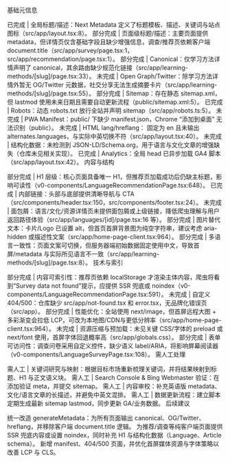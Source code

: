 基础元信息

已完成 | 全局标题/描述：Next Metadata 定义了标题模板、描述、关键词与站点图标（src/app/layout.tsx:8）。
部分完成 | 页面级标题/描述：主要页面提供 metadata，但详情页仅含基础字段且缺少增强信息，调查/推荐页依赖客户端 document.title（src/app/survey/page.tsx:1，src/app/recommendation/page.tsx:1）。
部分完成 | Canonical：仅学习方法详情声明了 canonical，其余路由缺少规范化链接（src/app/learning-methods/[slug]/page.tsx:33）。
未完成 | Open Graph/Twitter：除学习方法详情外暂无 OG/Twitter 元数据，社交分享无法生成摘要卡片（src/app/learning-methods/[slug]/page.tsx:55）。
部分完成 | Sitemap：存在静态 sitemap.xml，但 lastmod 使用未来日期且需要自动更新流程（public/sitemap.xml:5）。
已完成 | Robots：动态 robots.txt 放行全站并声明 sitemap（src/app/robots.ts:5）。
未完成 | PWA Manifest：public/ 下缺少 manifest.json，Chrome “添加到桌面” 无法识别（public）。
未完成 | HTML lang/hreflang：<html> 固定为 en 且未输出 alternates.languages，与实际中英切换不符（src/app/layout.tsx:40）。
未完成 | 结构化数据：未检测到 JSON-LD/Schema.org，用于语言与文化文章的增强缺失（仓库未见相关实现）。
已完成 | Analytics：全局 head 已异步加载 GA4 脚本（src/app/layout.tsx:42）。
内容与结构

部分完成 | H1 层级：核心页面具备唯一 H1，但推荐页加载成功后仍缺主标题，影响可读性（v0-components/LanguageRecommendationPage.tsx:648）。
已完成 | 内部链接：头部与底部提供清晰导航与 CTA（src/components/header.tsx:150，src/components/footer.tsx:24）。
未完成 | 面包屑：语言/文化/资源详情页未提供面包屑或上级链接，降低爬虫理解与用户返回路径体验（src/app/languages/[id]/page.tsx:16 等）。
部分完成 | 图片替代文本：卡片/Logo 已设置 alt，但首页首屏背景图为纯空字符串，建议考虑 aria-hidden 或描述性文案（src/app/home-page-client.tsx:964）。
部分完成 | 多语言一致性：页面文案可切换，但服务器端初始数据固定使用中文，导致首屏/metadata 与实际所见语言不一致（src/app/learning-methods/[slug]/page.tsx:8）。
技术与索引

部分完成 | 内容可索引性：推荐页依赖 localStorage 才渲染主体内容，爬虫将看到“Survey data not found”提示，应提供 SSR 兜底或 noindex（v0-components/LanguageRecommendationPage.tsx:591）。
未完成 | 自定义 404/500：仓库缺少 src/app/not-found.tsx 和 error.tsx，无品牌化错误页（src/app）。
部分完成 | 性能优化：全站使用 next/image，但首屏远程大图 + 多彩渐变会拉低 LCP，可改为本地图/CDN与更低分辨率（src/app/home-page-client.tsx:964）。
未完成 | 资源压缩与预加载：未见关键 CSS/字体的 preload 或 next/font 使用，首屏字体回退概率高（src/app/globals.css）。
部分完成 | 表单可访问性：调查问卷采用自定义控件，缺少语义 label/ARIA，将影响屏幕阅读器（v0-components/LanguageSurveyPage.tsx:108）。
需人工处理

需人工 | 关键词研究与映射：根据目标市场重新梳理关键词，并将结果映射到标题、H1 与正文语义块。
需人工 | Search Console & Bing Webmaster 验证：在 <head> 添加验证 meta，并提交 sitemap。
需人工 | 内容审校：补充英语版 metadata、文化/语言文章的长描述，并避免中英文混排。
需人工 | 数据更新流程：建立脚本定期生成最新 sitemap lastmod，同步更新 GA/业务数据。
后续建议

统一改造 generateMetadata：为所有页面输出 canonical、OG/Twitter、hreflang，并移除客户端 document.title 逻辑。
为推荐/调查等纯客户端页面提供 SSR 兜底内容或设置 noindex，同时补充 H1 与结构化数据（Language、Article schema）。
新增 manifest、404/500 页面，并优化首屏媒体资源与字体策略以改善 LCP 与 CLS。
